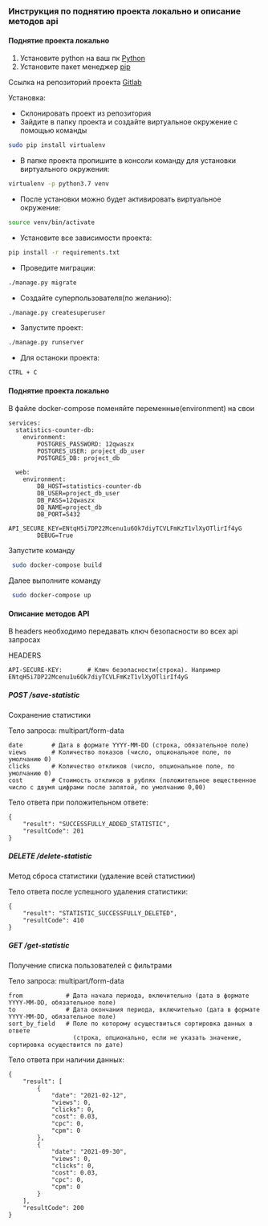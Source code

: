 ### Инструкция по поднятию проекта локально и описание методов api

#### Поднятие проекта локально

1) Установите python на ваш пк [Python](https://www.python.org/downloads/)
2) Установите пакет менеджер [pip](https://pip.pypa.io/en/stable/)

Ссылка на репозиторий проекта [Gitlab](https://github.com/Zeroitman/Statistics_counter)

Установка:
- Склонировать проект из репозитория
- Зайдите в папку проекта и создайте виртуальное окружение c помощью команды 
```bash
sudo pip install virtualenv
```
- В папке проекта пропишите в консоли команду для установки виртуального окружения:
```bash
virtualenv -p python3.7 venv
```
- После установки можно будет активировать виртуальное окружение:
```bash
source venv/bin/activate
```
- Установите все зависимости проекта:
```bash
pip install -r requirements.txt
```
- Проведите миграции:
```bash
./manage.py migrate
```

- Создайте суперпользователя(по желанию):
```bash
./manage.py createsuperuser
```
- Запустите проект:

```bash
./manage.py runserver
```
- Для останоки проекта:
```bash
CTRL + C
```

#### Поднятие проекта локально

В файле docker-compose поменяйте переменные(environment) на свои

```
services:
  statistics-counter-db:
    environment:
        POSTGRES_PASSWORD: 12qwaszx
        POSTGRES_USER: project_db_user
        POSTGRES_DB: project_db

  web:
    environment:
        DB_HOST=statistics-counter-db
        DB_USER=project_db_user
        DB_PASS=12qwaszx
        DB_NAME=project_db
        DB_PORT=5432
        API_SECURE_KEY=ENtqH5i7DP22Mcenu1u6Ok7diyTCVLFmKzT1vlXyOTlirIf4yG
        DEBUG=True
```

Запустите команду 
```bash
 sudo docker-compose build
```

Далее выполните команду 
```bash
 sudo docker-compose up
```

#### Описание методов API

В headers необходимо передавать ключ безопасности во всех api запросах

HEADERS
```
API-SECURE-KEY:       # Ключ безопасности(строка). Например ENtqH5i7DP22Mcenu1u6Ok7diyTCVLFmKzT1vlXyOTlirIf4yG
```

##### POST /save-statistic

Сохранение статистики

Тело запроса: multipart/form-data
```
date        # Дата в формате YYYY-MM-DD (строка, обязательное поле)
views       # Количество показов (число, опциональное поле, по умолчанию 0)
clicks      # Количество откликов (число, опциональное поле, по умолчанию 0)
cost        # Стоимость откликов в рублях (положительное вещественное число с двумя цифрами после запятой, по умолчанию 0,00)
```
Тело ответа при положительном ответе:
```
{
    "result": "SUCCESSFULLY_ADDED_STATISTIC",
    "resultCode": 201
}
```

##### DELETE /delete-statistic

Метод сброса статистики (удаление всей статистики)

Тело ответа после успешного удаления статистики:
```
{
    "result": "STATISTIC_SUCCESSFULLY_DELETED",
    "resultCode": 410
}
```

##### GET /get-statistic

Получение списка пользователей с фильтрами

Тело запроса: multipart/form-data
```
from            # Дата начала периода, включительно (дата в формате YYYY-MM-DD, обязательное поле)
to              # Дата окончания периода, включительно (дата в формате YYYY-MM-DD, обязательное поле)
sort_by_field   # Поле по которому осуществиться сортировка данных в ответе 
                  (строка, опционально, если не указать значение, сортировка осуществится по дате)
```
Тело ответа при наличии данных:
```
{
    "result": [
        {
            "date": "2021-02-12",
            "views": 0,
            "clicks": 0,
            "cost": 0.03,
            "cpc": 0,
            "cpm": 0
        },
        {
            "date": "2021-09-30",
            "views": 0,
            "clicks": 0,
            "cost": 0.03,
            "cpc": 0,
            "cpm": 0
        }
    ],
    "resultCode": 200
}
```